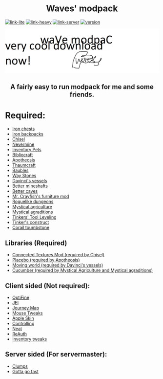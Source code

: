 # <center>Waves' modpack</center>
[![link-lite](https://img.shields.io/badge/download-lite%20(does%20not%20include%20client%20sided)-brightgreen)](https://waves.codes/mp-lite.zip)
[![link-heavy](https://img.shields.io/badge/download-heavy%20(has%20client%20sided)-yellow)](https://waves.codes/mp-heavy.zip)
[![link-server](https://img.shields.io/badge/download-server-pink)](https://waves.codes/mp-server.zip)
[![version](https://img.shields.io/badge/version-1.12.2-purple)](https://minecraft.net/)
<!-- ![runability](https://img.shields.io/badge/runability-fairly%20easy-blueviolet) -->

![banner](now.png)

## <center>A fairly easy to run modpack for me and some friends.</center>

# Required:
* [Iron chests](https://www.curseforge.com/minecraft/mc-mods/iron-chests/download/2747935)
* [Iron backpacks](https://www.curseforge.com/minecraft/mc-mods/iron-backpacks/download/2564573)
* [Chisel](https://www.curseforge.com/minecraft/mc-mods/chisel/download/2915375)
* [Nevermine](https://www.curseforge.com/minecraft/mc-mods/advent-of-ascension-nevermine/download/3054253)
* [Inventory Pets](https://www.curseforge.com/minecraft/mc-mods/inventory-pets/download/2966477)
* [Bibliocraft](https://www.curseforge.com/minecraft/mc-mods/bibliocraft/download/2574880)
* [Apotheosis](https://www.curseforge.com/minecraft/mc-mods/apotheosis/download/2835527)
* [Thaumcraft](https://www.curseforge.com/minecraft/mc-mods/waystones/download/2859589)
* [Baubles](https://www.curseforge.com/minecraft/mc-mods/baubles/download/2518667)
* [Way Stones](https://www.curseforge.com/minecraft/mc-mods/waystones/download/2859589)
* [Davinci's vessels](https://www.curseforge.com/minecraft/mc-mods/davincis-vessels/download/2499846)
* [Better mineshafts](https://www.curseforge.com/minecraft/mc-mods/yungs-better-mineshafts-forge/download/3067998)
* [Better caves](https://www.curseforge.com/minecraft/mc-mods/yungs-better-caves/download/2957970)
* [Mr. Crayfish's furniture mod](https://www.curseforge.com/minecraft/mc-mods/mrcrayfish-furniture-mod/download/2749993)
* [Roguelike dungeons](https://www.curseforge.com/minecraft/mc-mods/roguelike-dungeons/download/2492586)
* [Mystical agriculture](https://www.curseforge.com/minecraft/mc-mods/mystical-agriculture/download/2704562)
* [Mystical agraditions](https://www.curseforge.com/minecraft/mc-mods/mystical-agradditions/download/2704832)
* [Tinkers' Tool Leveling](https://www.curseforge.com/minecraft/mc-mods/tinkers-tool-leveling/download/2630860)
* [Tinker's construct](https://www.curseforge.com/minecraft/mc-mods/tinkers-construct/download/2902483)
* [Corail toumbstone](https://www.curseforge.com/minecraft/mc-mods/corail-tombstone/download/3132950)

## Libraries (Required)
* [Connected Textures Mod (required by Chisel)](https://www.curseforge.com/minecraft/mc-mods/ctm/download/2915363) 
* [Placebo (required by Apotheosis)](https://www.curseforge.com/minecraft/mc-mods/placebo/download/2694382)
* [Moving world (required by Davinci's vessels)](https://www.curseforge.com/minecraft/mc-mods/movingworld/download/2485041)
* [Cucumber (required by Mystical Agriculture and Mystical agraditions)](https://www.curseforge.com/minecraft/mc-mods/cucumber/download/2645867)

## Client sided (Not required):

* [OptiFine](http://optifine.net/adloadx?f=OptiFine_1.12.2_HD_U_F5.jar)
* [JEI](https://www.curseforge.com/minecraft/mc-mods/jei/download/3043174)
* [Journey Map](https://www.curseforge.com/minecraft/mc-mods/journeymap/download/2916002)
* [Mouse Tweaks](https://www.curseforge.com/minecraft/mc-mods/mouse-tweaks/download/2671937)
* [Apple Skin](https://www.curseforge.com/minecraft/mc-mods/appleskin/download/2987247)
* [Controlling](https://www.curseforge.com/minecraft/mc-mods/controlling/download/2926366)
* [Neat](https://www.curseforge.com/minecraft/mc-mods/neat/download/2595310)
* [ReAuth](https://www.curseforge.com/minecraft/mc-mods/reauth/download/2560638)
* [Inventory tweaks](https://www.curseforge.com/minecraft/mc-mods/inventory-tweaks/download/2482481)

## Server sided (For servermaster):
* [Clumps](https://www.curseforge.com/minecraft/mc-mods/clumps/download/2666198)
* [Gotta go fast](https://www.curseforge.com/minecraft/mc-mods/gotta-go-fast/download/2553444)
